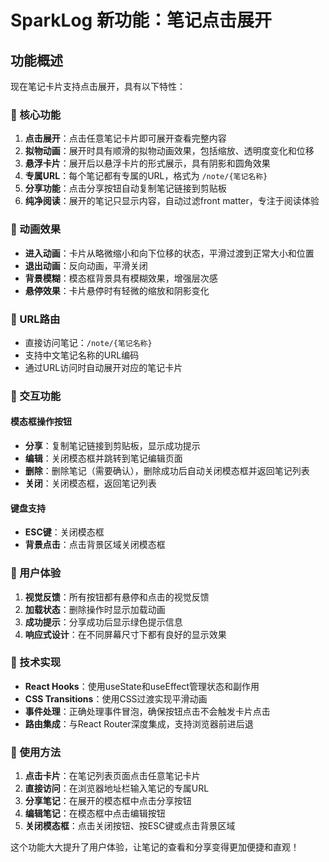 # SparkLog 新功能：笔记点击展开

## 功能概述

现在笔记卡片支持点击展开，具有以下特性：

### 🎯 核心功能

1. **点击展开**：点击任意笔记卡片即可展开查看完整内容
2. **拟物动画**：展开时具有顺滑的拟物动画效果，包括缩放、透明度变化和位移
3. **悬浮卡片**：展开后以悬浮卡片的形式展示，具有阴影和圆角效果
4. **专属URL**：每个笔记都有专属的URL，格式为 `/note/{笔记名称}`
5. **分享功能**：点击分享按钮自动复制笔记链接到剪贴板
6. **纯净阅读**：展开的笔记只显示内容，自动过滤front matter，专注于阅读体验

### 🎨 动画效果

- **进入动画**：卡片从略微缩小和向下位移的状态，平滑过渡到正常大小和位置
- **退出动画**：反向动画，平滑关闭
- **背景模糊**：模态框背景具有模糊效果，增强层次感
- **悬停效果**：卡片悬停时有轻微的缩放和阴影变化

### 🔗 URL路由

- 直接访问笔记：`/note/{笔记名称}`
- 支持中文笔记名称的URL编码
- 通过URL访问时自动展开对应的笔记卡片

### 📱 交互功能

#### 模态框操作按钮
- **分享**：复制笔记链接到剪贴板，显示成功提示
- **编辑**：关闭模态框并跳转到笔记编辑页面
- **删除**：删除笔记（需要确认），删除成功后自动关闭模态框并返回笔记列表
- **关闭**：关闭模态框，返回笔记列表

#### 键盘支持
- **ESC键**：关闭模态框
- **背景点击**：点击背景区域关闭模态框

### 🎯 用户体验

1. **视觉反馈**：所有按钮都有悬停和点击的视觉反馈
2. **加载状态**：删除操作时显示加载动画
3. **成功提示**：分享成功后显示绿色提示信息
4. **响应式设计**：在不同屏幕尺寸下都有良好的显示效果

### 🔧 技术实现

- **React Hooks**：使用useState和useEffect管理状态和副作用
- **CSS Transitions**：使用CSS过渡实现平滑动画
- **事件处理**：正确处理事件冒泡，确保按钮点击不会触发卡片点击
- **路由集成**：与React Router深度集成，支持浏览器前进后退

### 🚀 使用方法

1. **点击卡片**：在笔记列表页面点击任意笔记卡片
2. **直接访问**：在浏览器地址栏输入笔记的专属URL
3. **分享笔记**：在展开的模态框中点击分享按钮
4. **编辑笔记**：在模态框中点击编辑按钮
5. **关闭模态框**：点击关闭按钮、按ESC键或点击背景区域

这个功能大大提升了用户体验，让笔记的查看和分享变得更加便捷和直观！ 